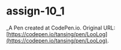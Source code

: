 # assign-10_1
 _A Pen created at CodePen.io. Original URL: [https://codepen.io/tansing/pen/LooLog](https://codepen.io/tansing/pen/LooLog).

 